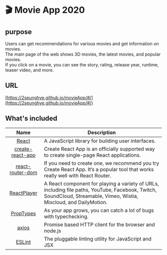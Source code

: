 # 🎬 Movie App 2020

## purpose
Users can get recommendations for various movies and get information on movies.  
The main page of the web shows 3D movies, the latest movies, and popular movies.  
If you click on a movie, you can see the story, rating, release year, runtime, teaser video, and more.  

## URL

[https://2seunghye.github.io/movieApp/#/](https://2seunghye.github.io/movieApp/#/)

## What's included

|               Name               | Description                                        |
| :------------------------------: | -------------------------------------------------- |
| [React](https://ko.reactjs.org/) | A JavaScript library for building user interfaces. |
| [create-react-app](https://create-react-app.dev/docs/getting-started/) | Create React App is an officially supported way to create single-page React applications. |
| [react-router-dom](https://reactrouter.com/web/guides/quick-start) |  If you need to create one, we recommend you try Create React App. It’s a popular tool that works really well with React Router.|
| [ReactPlayer](https://www.npmjs.com/package/react-player) | A React component for playing a variety of URLs, including file paths, YouTube, Facebook, Twitch, SoundCloud, Streamable, Vimeo, Wistia, Mixcloud, and DailyMotion. |
| [PropTypes](https://ko.reactjs.org/docs/typechecking-with-proptypes.html) | As your app grows, you can catch a lot of bugs with typechecking.|
| [axios](https://joshua1988.github.io/vue-camp/vue/axios.html) | Promise based HTTP client for the browser and node.js|
| [ESLint](http://eslint.org/) | The pluggable linting utility for JavaScript and JSX |
